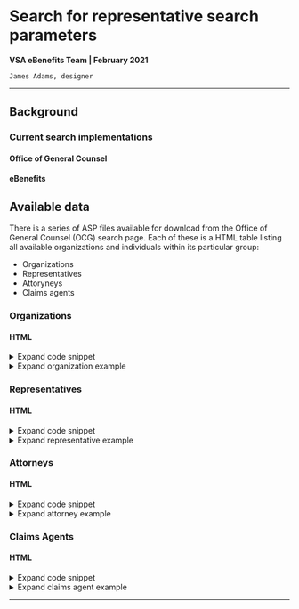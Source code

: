 # Search for representative search parameters
**VSA eBenefits Team | February 2021**

`James Adams, designer`

---

## Background

### Current search implementations

#### Office of General Counsel

#### eBenefits

## Available data
There is a series of ASP files available for download from the Office of General Counsel (OCG) search page. Each of these is a HTML table listing all available organizations and individuals within its particular group:
- Organizations
- Representatives
- Attoryneys
- Claims agents

### Organizations

#### HTML

<details>
   <summary>Expand code snippet</summary>
   
```
<TR>
   <td>Organization Name</td>
   <td>POA</td>
   <td>Org Phone</td>
   <td>Org City</td>
   <td>Org State</td>
   <td>Representative</td>
   <td>Rep City</td>
   <td>Rep State</td>
   <td>Rep Zip</td>
   <td>Registration Num</td>
</TR>
```
</details>

<details>
   <summary>Expand organization example</summary>
  
```
<TR>
   <TD>American Legion</TD>
   <TD>'074</TD>
   <TD>202-861-2700</TD>
   <TD>Washington </TD>
   <TD>DC</TD>
   <TD>Abel, Jami M</TD>
   <TD>Painesville</TD>
   <TD>OH</TD>
   <TD>'44077-0490</TD>
   <TD>102</TD>
</TR>
```
</details>
   
### Representatives

#### HTML

<details>
   <summary>Expand code snippet</summary>
  
```
<TR>
   <td>Last Name</td>
   <td>First Name</td>
   <td>Registration Num</td>
   <td>City</td>
   <td>State</td>
   <td>Zip</td>
   <td>Phone</td>
</TR>
```
</details>

<details>
   <summary>Expand representative example</summary>
  
```
<TR>
   <TD>Smith</TD>
   <TD>William</TD>
   <TD>13457</TD>
   <TD>Memphis</TD>
   <TD>TN</TD>
   <TD>'38104</TD>
   <TD>901-523-8990x 1-2647</TD>
</TR>
```
</details>

### Attorneys

#### HTML

<details>
   <summary>Expand code snippet</summary>
  
```
<TR>
   <td>Last Name</td>
   <td>First Name</td>
   <td>Date Accredited</td>
   <td>Registration Num</td>
   <td>POA Code</td>
   <td>City</td>
   <td>State</td>
   <td>Zip</td>
   <td>Phone</td>
</TR>
```
</details>

<details>
   <summary>Expand attorney example</summary>
  
```
<TR>
   <TD>Smith</TD>
   <TD>Krystal</TD>
   <TD>3/19/2015</TD>
   <TD>34340</TD>
   <TD>C27</TD>
   <TD>Spartanburg</TD>
   <TD>SC</TD>
   <TD>'29302</TD>
   <TD>864-376-3633</TD>
</TR>
```
</details>

### Claims Agents

#### HTML

<details>
   <summary>Expand code snippet</summary>
  
```
<TR>
   <td>Last Name</td>
   <td>First Name</td>
   <td>Date Accredited</td>
   <td>Registration Num</td>
   <td>POA Code</td>
   <td>City</td>
   <td>State</td>
   <td>Zip</td>
   <td>Phone</td>
</TR>
```
</details>

<details>
   <summary>Expand claims agent example</summary>
  
```
<TR>
   <TD>Smith</TD>
   <TD>Asia</TD>
   <TD>12/17/2010</TD>
   <TD>18779</TD>
   <TD>4S6</TD>
   <TD>Jonesboro</TD>
   <TD>GA</TD>
   <TD>'30238</TD>
   <TD></TD>
</TR>
```
</details>

---

